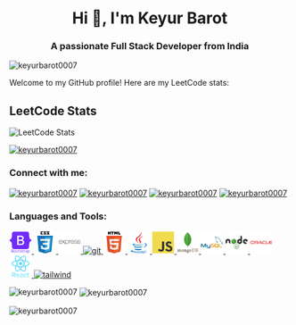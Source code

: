 <h1 align="center">Hi 👋, I'm Keyur Barot</h1>
<h3 align="center">A passionate Full Stack Developer from India</h3>

<p align="left"> <img src="https://komarev.com/ghpvc/?username=keyurbarot0007&label=Profile%20views&color=0e75b6&style=flat" alt="keyurbarot0007" /> </p>

Welcome to my GitHub profile! Here are my LeetCode stats:
## LeetCode Stats

![LeetCode Stats](https://leetcard.jacoblin.cool/keyurbarot0007)

<!-- ## GeeksforGeeks Stats

![GFG Stats](https://gfgstats.com/user/keyurbarot0007) -->



<p align="left"> <a href="https://github.com/ryo-ma/github-profile-trophy"><img src="https://github-profile-trophy.vercel.app/?username=keyurbarot0007" alt="keyurbarot0007" /></a> </p>

<h3 align="left">Connect with me:</h3>
<p align="left">
<a href="https://linkedin.com/in/keyurbarot0007" target="blank"><img align="center" src="https://raw.githubusercontent.com/rahuldkjain/github-profile-readme-generator/master/src/images/icons/Social/linked-in-alt.svg" alt="keyurbarot0007" height="30" width="40" /></a>
<a href="https://www.hackerrank.com/keyurbarot0007" target="blank"><img align="center" src="https://raw.githubusercontent.com/rahuldkjain/github-profile-readme-generator/master/src/images/icons/Social/hackerrank.svg" alt="keyurbarot0007" height="30" width="40" /></a>
<a href="https://www.leetcode.com/keyurbarot0007" target="blank"><img align="center" src="https://raw.githubusercontent.com/rahuldkjain/github-profile-readme-generator/master/src/images/icons/Social/leet-code.svg" alt="keyurbarot0007" height="30" width="40" /></a>
<a href="https://auth.geeksforgeeks.org/user/keyurbarot0007" target="blank"><img align="center" src="https://raw.githubusercontent.com/rahuldkjain/github-profile-readme-generator/master/src/images/icons/Social/geeks-for-geeks.svg" alt="keyurbarot0007" height="30" width="40" /></a>
</p>

<h3 align="left">Languages and Tools:</h3>
<p align="left"> <a href="https://getbootstrap.com" target="_blank" rel="noreferrer"> <img src="https://raw.githubusercontent.com/devicons/devicon/master/icons/bootstrap/bootstrap-plain-wordmark.svg" alt="bootstrap" width="40" height="40"/> </a> <a href="https://www.w3schools.com/css/" target="_blank" rel="noreferrer"> <img src="https://raw.githubusercontent.com/devicons/devicon/master/icons/css3/css3-original-wordmark.svg" alt="css3" width="40" height="40"/> </a> <a href="https://expressjs.com" target="_blank" rel="noreferrer"> <img src="https://raw.githubusercontent.com/devicons/devicon/master/icons/express/express-original-wordmark.svg" alt="express" width="40" height="40"/> </a> <a href="https://git-scm.com/" target="_blank" rel="noreferrer"> <img src="https://www.vectorlogo.zone/logos/git-scm/git-scm-icon.svg" alt="git" width="40" height="40"/> </a> <a href="https://www.w3.org/html/" target="_blank" rel="noreferrer"> <img src="https://raw.githubusercontent.com/devicons/devicon/master/icons/html5/html5-original-wordmark.svg" alt="html5" width="40" height="40"/> </a> <a href="https://www.java.com" target="_blank" rel="noreferrer"> <img src="https://raw.githubusercontent.com/devicons/devicon/master/icons/java/java-original.svg" alt="java" width="40" height="40"/> </a> <a href="https://developer.mozilla.org/en-US/docs/Web/JavaScript" target="_blank" rel="noreferrer"> <img src="https://raw.githubusercontent.com/devicons/devicon/master/icons/javascript/javascript-original.svg" alt="javascript" width="40" height="40"/> </a> <a href="https://www.mongodb.com/" target="_blank" rel="noreferrer"> <img src="https://raw.githubusercontent.com/devicons/devicon/master/icons/mongodb/mongodb-original-wordmark.svg" alt="mongodb" width="40" height="40"/> </a> <a href="https://www.mysql.com/" target="_blank" rel="noreferrer"> <img src="https://raw.githubusercontent.com/devicons/devicon/master/icons/mysql/mysql-original-wordmark.svg" alt="mysql" width="40" height="40"/> </a> <a href="https://nodejs.org" target="_blank" rel="noreferrer"> <img src="https://raw.githubusercontent.com/devicons/devicon/master/icons/nodejs/nodejs-original-wordmark.svg" alt="nodejs" width="40" height="40"/> </a> <a href="https://www.oracle.com/" target="_blank" rel="noreferrer"> <img src="https://raw.githubusercontent.com/devicons/devicon/master/icons/oracle/oracle-original.svg" alt="oracle" width="40" height="40"/> </a> <a href="https://reactjs.org/" target="_blank" rel="noreferrer"> <img src="https://raw.githubusercontent.com/devicons/devicon/master/icons/react/react-original-wordmark.svg" alt="react" width="40" height="40"/> </a> <a href="https://tailwindcss.com/" target="_blank" rel="noreferrer"> <img src="https://www.vectorlogo.zone/logos/tailwindcss/tailwindcss-icon.svg" alt="tailwind" width="40" height="40"/> </a> </p>

<p><img align="left" src="https://github-readme-stats.vercel.app/api/top-langs?username=keyurbarot0007&show_icons=true&locale=en&layout=compact" alt="keyurbarot0007" /></p>

<p>&nbsp;<img align="center" src="https://github-readme-stats.vercel.app/api?username=keyurbarot0007&show_icons=true&locale=en" alt="keyurbarot0007" /></p>

<p><img align="center" src="https://github-readme-streak-stats.herokuapp.com/?user=keyurbarot0007&" alt="keyurbarot0007" /></p>

